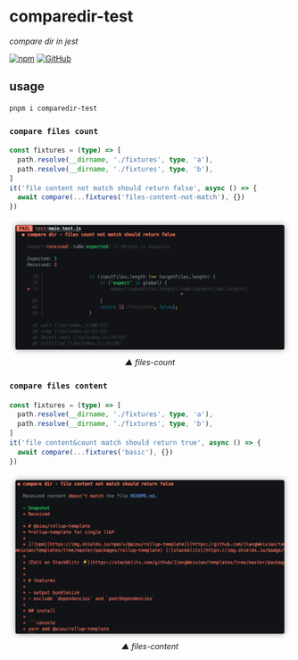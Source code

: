 # comparedir-test
*compare dir in jest*

[![npm](https://img.shields.io/npm/v/comparedir-test)](https://github.com/JiangWeixian/comparedir-test) [![GitHub](https://img.shields.io/npm/l/comparedir-test)](https://github.com/JiangWeixian/comparedir-test)

## usage

```console
pnpm i comparedir-test
```

### `compare files count`

```ts
const fixtures = (type) => [
  path.resolve(__dirname, './fixtures', type, 'a'),
  path.resolve(__dirname, './fixtures', type, 'b'),
]
it('file content not match should return false', async () => {
  await compare(...fixtures('files-content-not-match'), {})
})
```

<div align='center'>

![files-count](https://github.com/JiangWeixian/comparedir-test/blob/master/snapshots/files-count.png?raw=true)  
*▲ files-count*

</div>

### `compare files content`

```ts
const fixtures = (type) => [
  path.resolve(__dirname, './fixtures', type, 'a'),
  path.resolve(__dirname, './fixtures', type, 'b'),
]
it('file content&count match should return true', async () => {
  await compare(...fixtures('basic'), {})
})
```

<div align='center'>

![files-content](https://github.com/JiangWeixian/comparedir-test/blob/master/snapshots/files-content.png?raw=true)  
*▲ files-content*

</div>
